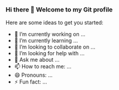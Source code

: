 ### Hi there 👋 Welcome to my Git profile

<!--
**vkhang-stack/vkhang-stack** is a ✨ _special_ ✨ repository because its `README.md` (this file) appears on your GitHub profile.
-->

Here are some ideas to get you started:

- 🔭 I’m currently working on ...
- 🌱 I’m currently learning ...
- 👯 I’m looking to collaborate on ...
- 🤔 I’m looking for help with ...
- 💬 Ask me about ...
- 📫 How to reach me: ...
- 😄 Pronouns: ...
- ⚡ Fun fact: ...

